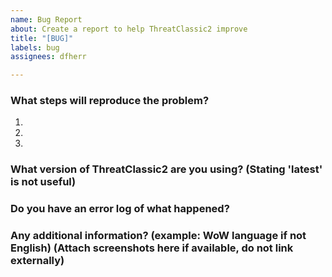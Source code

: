 ```yaml
---
name: Bug Report
about: Create a report to help ThreatClassic2 improve
title: "[BUG]"
labels: bug
assignees: dfherr

---
```


### What steps will reproduce the problem?  
1.  
2.  
3.  

### What version of ThreatClassic2 are you using? (Stating 'latest' is not useful)


### Do you have an error log of what happened?


### Any additional information? (example: WoW language if not English) (Attach screenshots here if available, do not link externally)

